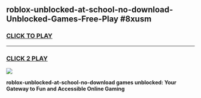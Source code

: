 
## roblox-unblocked-at-school-no-download-Unblocked-Games-Free-Play #8xusm
<h3>
<a href="https://us.freeplayer.one?title=roblox-unblocked-at-school-no-download&ref=9M">CLICK TO PLAY</a></h3>
<hr>

<h3>
<a href="https://us.freeplayer.one?title=roblox-unblocked-at-school-no-download&ref=9M">CLICK 2 PLAY</a>
  
</h3>

<a href="https://us.freeplayer.one?title=roblox-unblocked-at-school-no-download&ref=9M"><img src="https://clearcache.store/games.png"></a>


**roblox-unblocked-at-school-no-download games unblocked: Your Gateway to Fun and Accessible Online Gaming**
